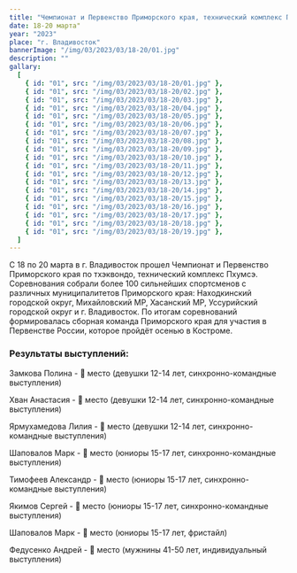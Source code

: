 ```yaml
---
title: "Чемпионат и Первенство Приморского края, технический комплекс Пхумсэ"
date: 18-20 марта"
year: "2023"
place: "г. Владивосток"
bannerImage: "/img/03/2023/03/18-20/01.jpg"
description: ""
gallary:
  [
    { id: "01", src: "/img/03/2023/03/18-20/01.jpg" },
    { id: "01", src: "/img/03/2023/03/18-20/02.jpg" },
    { id: "01", src: "/img/03/2023/03/18-20/03.jpg" },
    { id: "01", src: "/img/03/2023/03/18-20/04.jpg" },
    { id: "01", src: "/img/03/2023/03/18-20/05.jpg" },
    { id: "01", src: "/img/03/2023/03/18-20/06.jpg" },
    { id: "01", src: "/img/03/2023/03/18-20/07.jpg" },
    { id: "01", src: "/img/03/2023/03/18-20/08.jpg" },
    { id: "01", src: "/img/03/2023/03/18-20/09.jpg" },
    { id: "01", src: "/img/03/2023/03/18-20/10.jpg" },
    { id: "01", src: "/img/03/2023/03/18-20/11.jpg" },
    { id: "01", src: "/img/03/2023/03/18-20/12.jpg" },
    { id: "01", src: "/img/03/2023/03/18-20/13.jpg" },
    { id: "01", src: "/img/03/2023/03/18-20/14.jpg" },
    { id: "01", src: "/img/03/2023/03/18-20/15.jpg" },
    { id: "01", src: "/img/03/2023/03/18-20/16.jpg" },
    { id: "01", src: "/img/03/2023/03/18-20/17.jpg" },
    { id: "01", src: "/img/03/2023/03/18-20/18.jpg" },
    { id: "01", src: "/img/03/2023/03/18-20/19.jpg" },
  ]
---
```


С 18 по 20 марта в г. Владивосток прошел Чемпионат и Первенство Приморского края по тхэквондо, технический комплекс Пхумсэ. Соревнования собрали более 100 сильнейших спортсменов с различных муниципалитетов Приморского края: Находкинский городской округ, Михайловский МР, Хасанский МР, Уссурийский городской округ и г. Владивосток. По итогам соревнований формировалась сборная команда Приморского края для участия в Первенстве России, которое пройдёт осенью в Костроме.

### Результаты выступлений:

Замкова Полина - 🥉 место (девушки 12-14 лет, синхронно-командные выступления)

Хван Анастасия - 🥉 место (девушки 12-14 лет, синхронно-командные выступления)

Ярмухамедова Лилия - 🥉 место (девушки 12-14 лет, синхронно-командные выступления)

Шаповалов Марк - 🥉 место (юниоры 15-17 лет, синхронно-командные выступления)

Тимофеев Александр - 🥉 место (юниоры 15-17 лет, синхронно-командные выступления)

Якимов Сергей - 🥉 место (юниоры 15-17 лет, синхронно-командные выступления)

Шаповалов Марк - 🥈 место (юниоры 15-17 лет, фристайл)

Федусенко Андрей - 🥇 место (мужнины 41-50 лет, индивидуальный выступления)
